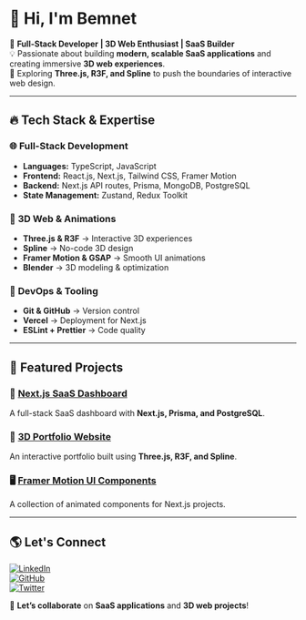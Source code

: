 # 👋 Hi, I'm Bemnet  

🚀 **Full-Stack Developer | 3D Web Enthusiast | SaaS Builder**  
💡 Passionate about building **modern, scalable SaaS applications** and creating immersive **3D web experiences**.  
🎨 Exploring **Three.js, R3F, and Spline** to push the boundaries of interactive web design.  

---

## 🔥 **Tech Stack & Expertise**  

### 🌐 **Full-Stack Development**  
- **Languages:** TypeScript, JavaScript  
- **Frontend:** React.js, Next.js, Tailwind CSS, Framer Motion  
- **Backend:** Next.js API routes, Prisma, MongoDB, PostgreSQL  
- **State Management:** Zustand, Redux Toolkit  

### 🎨 **3D Web & Animations**  
- **Three.js & R3F** → Interactive 3D experiences  
- **Spline** → No-code 3D design  
- **Framer Motion & GSAP** → Smooth UI animations  
- **Blender** → 3D modeling & optimization  

### 🚀 **DevOps & Tooling**  
- **Git & GitHub** → Version control  
- **Vercel** → Deployment for Next.js  
- **ESLint + Prettier** → Code quality  

---

## 📌 **Featured Projects**  

### 🚀 [**Next.js SaaS Dashboard**](https://github.com/your-repo)  
A full-stack SaaS dashboard with **Next.js, Prisma, and PostgreSQL**.  

### 🎨 [**3D Portfolio Website**](https://github.com/your-repo)  
An interactive portfolio built using **Three.js, R3F, and Spline**.  

### 🖥️ [**Framer Motion UI Components**](https://github.com/your-repo)  
A collection of animated components for Next.js projects.  

---

## 🌎 **Let's Connect**  

[![LinkedIn](https://img.shields.io/badge/LinkedIn-Connect-blue?style=flat&logo=linkedin)](https://linkedin.com/in/yourprofile)  
[![GitHub](https://img.shields.io/badge/GitHub-Follow-black?style=flat&logo=github)](https://github.com/yourgithub)  
[![Twitter](https://img.shields.io/badge/Twitter-Follow-blue?style=flat&logo=twitter)](https://twitter.com/yourtwitter)  

💬 **Let’s collaborate** on **SaaS applications** and **3D web projects**!  
